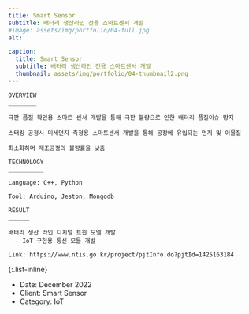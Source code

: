 ```yaml
---
title: Smart Sensor
subtitle: 배터리 생산라인 전용 스마트센서 개발 
#image: assets/img/portfolio/04-full.jpg
alt: 

caption:
  title: Smart Sensor
  subtitle: 배터리 생산라인 전용 스마트센서 개발 
  thumbnail: assets/img/portfolio/04-thumbnail2.png
---
```

    OVERVIEW
    ________

    극판 품질 확인용 스마트 센서 개발을 통해 극판 불량으로 인한 배터리 품질이슈 방지- 
    
    스태킹 공정시 미세먼지 측정용 스마트센서 개발을 통해 공장에 유입되는 먼지 및 이물질 
    
    최소화하며 제조공정의 불량률을 낮춤
    
    TECHNOLOGY​
    __________

    Language: C++​, Python

    Tool: Arduino,​ Jeston, Mongodb
 
    RESULT​
    ______

    배터리 생산 라인 디지털 트윈 모델 개발 
      - IoT 구현용 통신 모듈 개발     

    Link: https://www.ntis.go.kr/project/pjtInfo.do?pjtId=1425163184

{:.list-inline}
- Date: December 2022
- Client: Smart Sensor
- Category: IoT 

